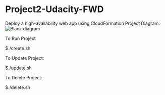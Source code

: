 # Project2-Udacity-FWD

Deploy a high-availability web app using CloudFormation
Project Diagram:![Blank diagram](https://user-images.githubusercontent.com/103249455/183248294-d2397a3d-67de-4f91-8b4d-5f79acca3d57.jpeg)

To Run Project

\$./create.sh

To Update Project:

\$./update.sh

To Delete Project:

\$./delete.sh
